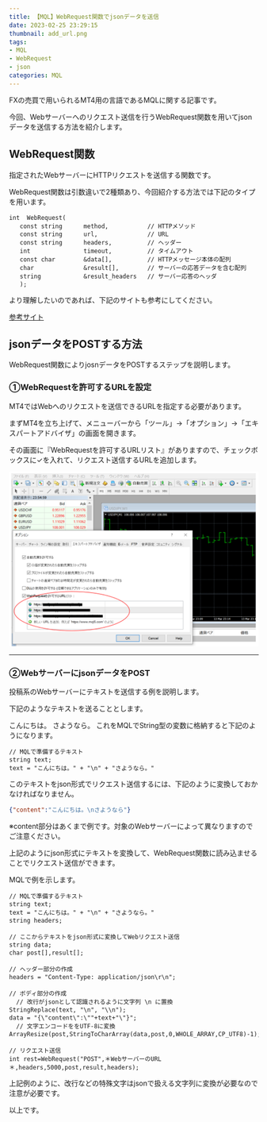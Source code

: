 ```yaml
---
title: 【MQL】WebRequest関数でjsonデータを送信
date: 2023-02-25 23:29:15
thumbnail: add_url.png
tags:
- MQL
- WebRequest
- json
categories: MQL
---
```


FXの売買で用いられるMT4用の言語であるMQLに関する記事です。

今回、Webサーバーへのリクエスト送信を行うWebRequest関数を用いてjsonデータを送信する方法を紹介します。

## WebRequest関数
指定されたWebサーバーにHTTPリクエストを送信する関数です。

WebRequest関数は引数違いで2種類あり、今回紹介する方法では下記のタイプを用います。

```text
int  WebRequest(
   const string      method,           // HTTPメソッド
   const string      url,              // URL
   const string      headers,          // ヘッダー
   int               timeout,          // タイムアウト
   const char        &data[],          // HTTPメッセージ本体の配列
   char              &result[],        // サーバーの応答データを含む配列
   string            &result_headers   // サーバー応答のヘッダ
   );
```
より理解したいのであれば、下記のサイトも参考にしてください。

[参考サイト](https://yukifx.web.fc2.com/sub/reference/05_common_func/cone/commonfunc_webrequest.html)

## jsonデータをPOSTする方法
WebRequest関数によりjosnデータをPOSTするステップを説明します。

### ①WebRequestを許可するURLを設定
MT4ではWebへのリクエストを送信できるURLを指定する必要があります。

まずMT4を立ち上げて、メニューバーから「ツール」→「オプション」→「エキスパートアドバイザ」の画面を開きます。

その画面に『WebRequestを許可するURLリスト』がありますので、チェックボックスに✓を入れて、リクエスト送信するURLを追加します。

![image](add_url.png)

___
### ②WebサーバーにjsonデータをPOST
投稿系のWebサーバーにテキストを送信する例を説明します。

下記のようなテキストを送ることとします。

こんにちは。
さようなら。
これをMQLでString型の変数に格納すると下記のようになります。

```text
// MQLで準備するテキスト
string text;
text = "こんにちは。" + "\n" + "さようなら。"
```
このテキストをjson形式でリクエスト送信するには、下記のように変換しておかなければなりません。

```json
{"content":"こんにちは。\nさようなら"}
```

※content部分はあくまで例です。対象のWebサーバーによって異なりますのでご注意ください。

上記のようにjson形式にテキストを変換して、WebRequest関数に読み込ませることでリクエスト送信ができます。

MQLで例を示します。

```text
// MQLで準備するテキスト
string text;
text = "こんにちは。" + "\n" + "さようなら。"       
string headers;

// ここからテキストをjson形式に変換してWebリクエスト送信
string data;
char post[],result[];

// ヘッダー部分の作成
headers = "Content-Type: application/json\r\n";      

// ボディ部分の作成
  // 改行がjsonとして認識されるように文字列 \n に置換
StringReplace(text, "\n", "\\n");
data = "{\"content\":\""+text+"\"}";
  // 文字エンコードををUTF-8に変換
ArrayResize(post,StringToCharArray(data,post,0,WHOLE_ARRAY,CP_UTF8)-1);

// リクエスト送信
int rest=WebRequest("POST",＊WebサーバーのURL＊,headers,5000,post,result,headers);
```

上記例のように、改行などの特殊文字はjsonで扱える文字列に変換が必要なので注意が必要です。

以上です。
